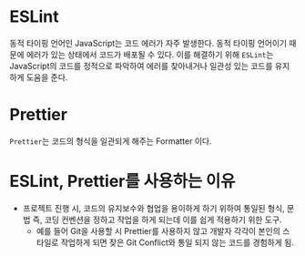 # ESLint
동적 타이핑 언어인 JavaScript는 코드 에러가 자주 발생한다.
동적 타이핑 언어이기 때문에 에러가 있는 상태에서 코드가 배포될 수 있다. 
이를 해결하기 위해 `ESLint`는 JavaScript의 코드를 정적으로 파악하여 에러를 찾아내거나
일관성 있는 코드를 유지하게 도움을 준다.


# Prettier
`Prettier`는 코드의 형식을 일관되게 해주는 Formatter 이다.

# ESLint, Prettier를 사용하는 이유
- 프로젝트 진행 시, 코드의 유지보수와 협업을 용이하게 하기 위하여 통일된 형식, 문법 즉, 코딩 컨벤션을
정하고 작업을 하게 되는데 이를 쉽게 적용하기 위한 도구.
  - 예를 들어 Git을 사용할 시 Prettier를 사용하지 않고 개발자 각각이 본인의 스타일로 작업하게 되면 잦은 Git Conflict와 통일
  되지 않는 코드를 경험하게 됨.
